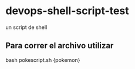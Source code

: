 # devops-shell-script-test
un script de shell 

## Para correr el archivo utilizar
bash pokescript.sh {pokemon}
